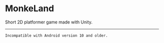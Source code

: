 # MonkeLand
Short 2D platformer game made with Unity.


---
`Incompatible with Android version 10 and older.`
